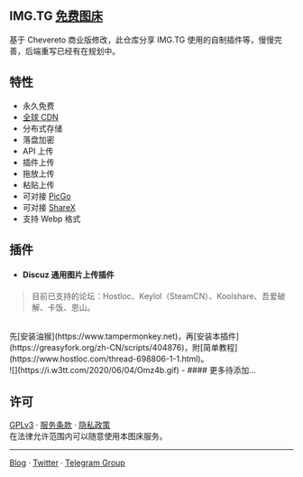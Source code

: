 ## IMG.TG [免费图床](https://img.tg)
基于 Chevereto 商业版修改，此仓库分享 IMG.TG 使用的自制插件等，慢慢完善，后端重写已经有在规划中。

## 特性
- 永久免费
- [全球 CDN](https://i.w3tt.com)
- 分布式存储
- 落盘加密
- API 上传
- 插件上传
- 拖放上传
- 粘贴上传
- 可对接 [PicGo](https://www.hostloc.com/thread-700296-1-1.html)
- 可对接 [ShareX](https://github.com/ShareX/ShareX)
- 支持 Webp 格式

## 插件
- #### Discuz 通用图片上传插件
> 目前已支持的论坛：Hostloc、Keylol（SteamCN）、Koolshare、吾爱破解、卡饭、恩山。
<br>
先[安装油猴](https://www.tampermonkey.net)，再[安装本插件](https://greasyfork.org/zh-CN/scripts/404876)，附[简单教程](https://www.hostloc.com/thread-698806-1-1.html)。
<br>
![](https://i.w3tt.com/2020/06/04/Omz4b.gif)
- #### 更多待添加...

## 许可
[GPLv3](https://github.com/ceecx/img.tg/blob/master/LICENSE) · 
[服务条款](https://img.tg/page/tos) · 
[隐私政策](https://img.tg/page/privacy)
<br>
在法律允许范围内可以随意使用本图床服务。

---
[Blog](https://cee.cx) · 
[Twitter](https://twitter.com/CeeAPT) · 
[Telegram Group](https://t.me/CeeChat)
